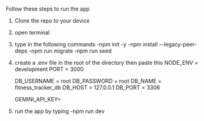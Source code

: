 Follow these steps to run the app

1. Clone the repo to your device
2. open terminal
3. type in the following commands
   -npm init -y
   -npm install --legacy-peer-deps
   -npm run migrate
   -npm run seed
4. create a .env file in the root of the directory then paste this
   NODE_ENV = development
   PORT = 3000
   
   DB_USERNAME = root
   DB_PASSWORD = root
   DB_NAME = fitness_tracker_db
   DB_HOST = 127.0.0.1
   DB_PORT = 3306

   GEMINI_API_KEY=<gemini key will be sent via private dms>

4. run the app by typing
   -npm run dev
